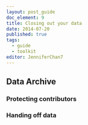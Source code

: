 ```yaml
---
layout: post_guide
doc_element: 9
title: Closing out your data
date: 2014-07-20
published: true
tags:
  - guide
  - toolkit
editor: JenniferChan7
---
```


## Data Archive

### Protecting contributors

### Handing off data

